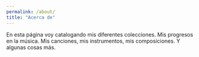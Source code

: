 ```yaml
---
permalink: /about/
title: "Acerca de"
---
```


En esta página voy catalogando mis diferentes colecciones.
Mis progresos en la música.
Mis canciones, mis instrumentos, mis composiciones.
Y algunas cosas más.
